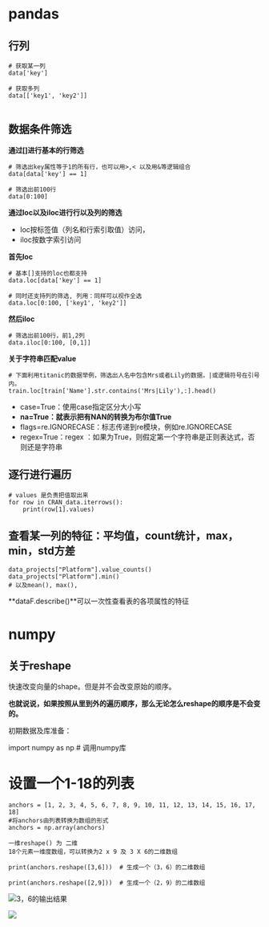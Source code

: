 # pandas




## 行列
```
# 获取某一列
data['key']

# 获取多列
data[['key1', 'key2']]


```


## 数据条件筛选

**通过[]进行基本的行筛选**

```
# 筛选出key属性等于1的所有行，也可以用>,< 以及用&等逻辑组合
data[data['key'] == 1]

# 筛选出前100行
data[0:100]
```

**通过loc以及iloc进行行以及列的筛选**

- loc按标签值（列名和行索引取值）访问，
- iloc按数字索引访问

**首先loc**

```
# 基本[]支持的loc也都支持
data.loc[data['key'] == 1]

# 同时还支持列的筛选, 列用：同样可以视作全选
data.loc[0:100, ['key1', 'key2']]
```
**然后iloc**

```
# 筛选出前100行，前1,2列
data.iloc[0:100, [0,1]]
```



**关于字符串匹配value**

```
# 下面利用titanic的数据举例，筛选出人名中包含Mrs或者Lily的数据，|或逻辑符号在引号内。
train.loc[train['Name'].str.contains('Mrs|Lily'),:].head()
```

- case=True：使用case指定区分大小写
- **na=True：就表示把有NAN的转换为布尔值True**
- flags=re.IGNORECASE：标志传递到re模块，例如re.IGNORECASE
- regex=True：regex ：如果为True，则假定第一个字符串是正则表达式，否则还是字符串



## 逐行进行遍历

```
# values 是负责把值取出来
for row in CRAN_data.iterrows():
    print(row[1].values)
```




## 查看某一列的特征：平均值，count统计，max，min，std方差

```
data_projects["Platform"].value_counts()
data_projects["Platform"].min()
# 以及mean(), max(),
```
**dataF.describe()**可以一次性查看表的各项属性的特征





# numpy

## 关于reshape

快速改变向量的shape。但是并不会改变原始的顺序。

**也就说说，如果按照从里到外的遍历顺序，那么无论怎么reshape的顺序是不会变的。**

初期数据及库准备：

import numpy as np  # 调用numpy库
# 设置一个1-18的列表
```
anchors = [1, 2, 3, 4, 5, 6, 7, 8, 9, 10, 11, 12, 13, 14, 15, 16, 17, 18]
#将anchors由列表转换为数组的形式
anchors = np.array(anchors)

一维reshape() 为 二维
18个元素一维度数组，可以转换为2 x 9 及 3 X 6的二维数组

print(anchors.reshape([3,6]))  # 生成一个（3，6）的二维数组

print(anchors.reshape([2,9]))  # 生成一个（2，9）的二维数组
```

![3，6的输出结果](https://img-blog.csdnimg.cn/2cfa7cac1afe4bd99e92ac3da0358cf1.png#pic_center)


![](https://img-blog.csdnimg.cn/374c35d44a6148d680b82b630b9d4a06.png#pic_center)


